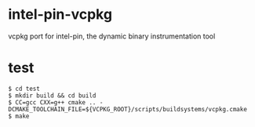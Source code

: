 # intel-pin-vcpkg
vcpkg port for intel-pin, the dynamic binary instrumentation tool


# test

```console
$ cd test
$ mkdir build && cd build
$ CC=gcc CXX=g++ cmake .. -DCMAKE_TOOLCHAIN_FILE=${VCPKG_ROOT}/scripts/buildsystems/vcpkg.cmake
$ make
```
